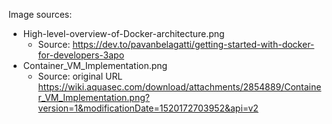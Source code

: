 Image sources:
 - High-level-overview-of-Docker-architecture.png
   * Source: https://dev.to/pavanbelagatti/getting-started-with-docker-for-developers-3apo
 - Container_VM_Implementation.png
   * Source:  original URL https://wiki.aquasec.com/download/attachments/2854889/Container_VM_Implementation.png?version=1&modificationDate=1520172703952&api=v2
